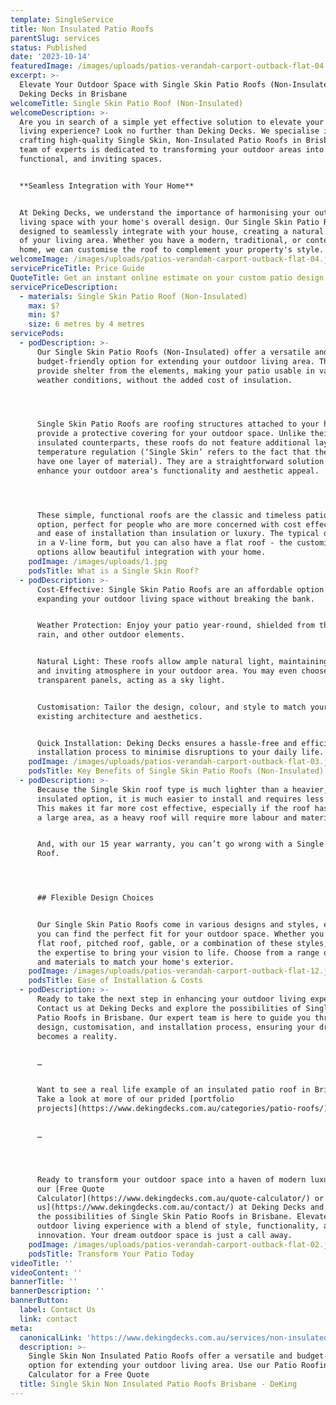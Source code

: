 ```yaml
---
template: SingleService
title: Non Insulated Patio Roofs
parentSlug: services
status: Published
date: '2023-10-14'
featuredImage: /images/uploads/patios-verandah-carport-outback-flat-04.jpg
excerpt: >-
  Elevate Your Outdoor Space with Single Skin Patio Roofs (Non-Insulated) by
  Deking Decks in Brisbane
welcomeTitle: Single Skin Patio Roof (Non-Insulated)
welcomeDescription: >-
  Are you in search of a simple yet effective solution to elevate your outdoor
  living experience? Look no further than Deking Decks. We specialise in
  crafting high-quality Single Skin, Non-Insulated Patio Roofs in Brisbane. Our
  team of experts is dedicated to transforming your outdoor areas into stylish,
  functional, and inviting spaces.


  **Seamless Integration with Your Home**


  At Deking Decks, we understand the importance of harmonising your outdoor
  living space with your home's overall design. Our Single Skin Patio Roofs are
  designed to seamlessly integrate with your house, creating a natural extension
  of your living area. Whether you have a modern, traditional, or contemporary
  home, we can customise the roof to complement your property's style.
welcomeImage: /images/uploads/patios-verandah-carport-outback-flat-04.jpg
servicePriceTitle: Price Guide
QuoteTitle: Get an instant online estimate on your custom patio design
servicePriceDescription:
  - materials: Single Skin Patio Roof (Non-Insulated)
    max: $?
    min: $?
    size: 6 metres by 4 metres
servicePods:
  - podDescription: >-
      Our Single Skin Patio Roofs (Non-Insulated) offer a versatile and
      budget-friendly option for extending your outdoor living area. These roofs
      provide shelter from the elements, making your patio usable in various
      weather conditions, without the added cost of insulation.




      Single Skin Patio Roofs are roofing structures attached to your home that
      provide a protective covering for your outdoor space. Unlike their
      insulated counterparts, these roofs do not feature additional layers for
      temperature regulation (‘Single Skin’ refers to the fact that they just
      have one layer of material). They are a straightforward solution to
      enhance your outdoor area's functionality and aesthetic appeal.




      These simple, functional roofs are the classic and timeless patio cover
      option, perfect for people who are more concerned with cost effectiveness
      and ease of installation than insulation or luxury. The typical design is
      in a V-line form, but you can also have a flat roof - the customisation
      options allow beautiful integration with your home.
    podImage: /images/uploads/1.jpg
    podsTitle: What is a Single Skin Roof?
  - podDescription: >-
      Cost-Effective: Single Skin Patio Roofs are an affordable option for
      expanding your outdoor living space without breaking the bank.


      Weather Protection: Enjoy your patio year-round, shielded from the sun,
      rain, and other outdoor elements.


      Natural Light: These roofs allow ample natural light, maintaining a bright
      and inviting atmosphere in your outdoor area. You may even choose to add
      transparent panels, acting as a sky light. 


      Customisation: Tailor the design, colour, and style to match your home's
      existing architecture and aesthetics.


      Quick Installation: Deking Decks ensures a hassle-free and efficient
      installation process to minimise disruptions to your daily life.
    podImage: /images/uploads/patios-verandah-carport-outback-flat-03.jpg
    podsTitle: Key Benefits of Single Skin Patio Roofs (Non-Insulated)
  - podDescription: >-
      Because the Single Skin roof type is much lighter than a heavier,
      insulated option, it is much easier to install and requires less support.
      This makes it far more cost effective, especially if the roof has to span
      a large area, as a heavy roof will require more labour and materials. 


      And, with our 15 year warranty, you can’t go wrong with a Single Skin
      Roof. 




      ## Flexible Design Choices


      Our Single Skin Patio Roofs come in various designs and styles, ensuring
      you can find the perfect fit for your outdoor space. Whether you prefer a
      flat roof, pitched roof, gable, or a combination of these styles, we have
      the expertise to bring your vision to life. Choose from a range of colours
      and materials to match your home's exterior.
    podImage: /images/uploads/patios-verandah-carport-outback-flat-12.jpg
    podsTitle: Ease of Installation & Costs
  - podDescription: >-
      Ready to take the next step in enhancing your outdoor living experience?
      Contact us at Deking Decks and explore the possibilities of Single Skin
      Patio Roofs in Brisbane. Our expert team is here to guide you through the
      design, customisation, and installation process, ensuring your dream patio
      becomes a reality. 


      …


      Want to see a real life example of an insulated patio roof in Brisbane?
      Take a look at more of our prided [portfolio
      projects](https://www.dekingdecks.com.au/categories/patio-roofs/).


      …




      Ready to transform your outdoor space into a haven of modern luxury? Use
      our [Free Quote
      Calculator](https://www.dekingdecks.com.au/quote-calculator/) or [Contact
      us](https://www.dekingdecks.com.au/contact/) at Deking Decks and explore
      the possibilities of Single Skin Patio Roofs in Brisbane. Elevate your
      outdoor living experience with a blend of style, functionality, and
      innovation. Your dream outdoor space is just a call away.
    podImage: /images/uploads/patios-verandah-carport-outback-flat-02.jpg
    podsTitle: Transform Your Patio Today
videoTitle: ''
videoContent: ''
bannerTitle: ''
bannerDescription: ''
bannerButton:
  label: Contact Us
  link: contact
meta:
  canonicalLink: 'https://www.dekingdecks.com.au/services/non-insulated-patio-roofs/'
  description: >-
    Single Skin Non Insulated Patio Roofs offer a versatile and budget-friendly
    option for extending your outdoor living area. Use our Patio Roofing
    Calculator for a Free Quote
  title: Single Skin Non Insulated Patio Roofs Brisbane - DeKing
---
```


